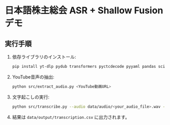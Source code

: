 # 日本語株主総会 ASR + Shallow Fusion デモ

## 実行手順
1. 依存ライブラリのインストール:
   ```bash
   pip install yt-dlp pydub transformers pyctcdecode pyyaml pandas scipy torch
   ```

2. YouTube音声の抽出:
   ```bash
   python src/extract_audio.py <YouTube動画URL>
   ```

3. 文字起こしの実行:
   ```bash
   python src/transcribe.py --audio data/audio/<your_audio_file>.wav --config config/asr_config.yaml
   ```

4. 結果は `data/output/transcription.csv` に出力されます。
